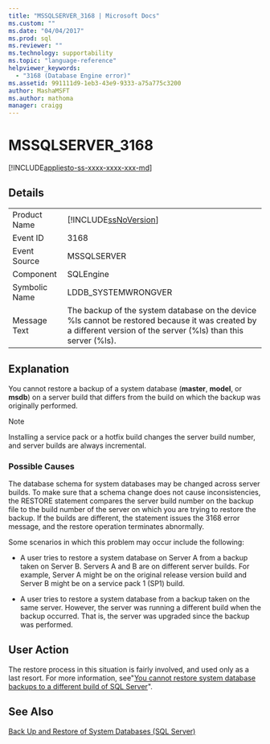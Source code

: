 ```yaml
---
title: "MSSQLSERVER_3168 | Microsoft Docs"
ms.custom: ""
ms.date: "04/04/2017"
ms.prod: sql
ms.reviewer: ""
ms.technology: supportability
ms.topic: "language-reference"
helpviewer_keywords: 
  - "3168 (Database Engine error)"
ms.assetid: 991111d9-1eb3-43e9-9333-a75a775c3200
author: MashaMSFT
ms.author: mathoma
manager: craigg
---
```

# MSSQLSERVER_3168
[!INCLUDE[appliesto-ss-xxxx-xxxx-xxx-md](../../includes/appliesto-ss-xxxx-xxxx-xxx-md.md)]
  
## Details  
  
|||  
|-|-|  
|Product Name|[!INCLUDE[ssNoVersion](../../includes/ssnoversion-md.md)]|  
|Event ID|3168|  
|Event Source|MSSQLSERVER|  
|Component|SQLEngine|  
|Symbolic Name|LDDB_SYSTEMWRONGVER|  
|Message Text|The backup of the system database on the device %ls cannot be restored because it was created by a different version of the server (%ls) than this server (%ls).|  
  
## Explanation  
You cannot restore a backup of a system database (**master**, **model**, or **msdb**) on a server build that differs from the build on which the backup was originally performed.  
  
> [!NOTE]  
> Installing a service pack or a hotfix build changes the server build number, and server builds are always incremental.  
  
### Possible Causes  
The database schema for system databases may be changed across server builds. To make sure that a schema change does not cause inconsistencies, the RESTORE statement compares the server build number on the backup file to the build number of the server on which you are trying to restore the backup. If the builds are different, the statement issues the 3168 error message, and the restore operation terminates abnormally.  
  
Some scenarios in which this problem may occur include the following:  
  
-   A user tries to restore a system database on Server A from a backup taken on Server B. Servers A and B are on different server builds. For example, Server A might be on the original release version build and Server B might be on a service pack 1 (SP1) build.  
  
-   A user tries to restore a system database from a backup taken on the same server. However, the server was running a different build when the backup occurred. That is, the server was upgraded since the backup was performed.  
  
## User Action  
The restore process in this situation is fairly involved, and used only as a last resort. For more information, see"[You cannot restore system database backups to a different build of SQL Server](https://support.microsoft.com/kb/264474)".  
  
## See Also  
[Back Up and Restore of System Databases &#40;SQL Server&#41;](~/relational-databases/backup-restore/back-up-the-transaction-log-when-the-database-is-damaged-sql-server.md)  
  
